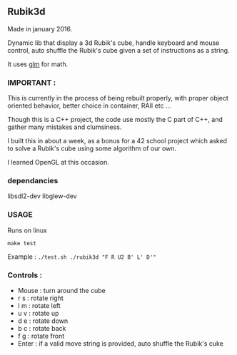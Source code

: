 ## Rubik3d

Made in january 2016.

Dynamic lib that display a 3d Rubik's cube, handle keyboard and mouse control, auto shuffle the Rubik's cube given a set of instructions as a string.

It uses [glm](http://glm.g-truc.net/0.9.8/index.html) for math.


### IMPORTANT :

This is currently in the process of being rebuilt properly, with proper object oriented behavior, better choice in container, RAII etc ...

Though this is a C++ project, the code use mostly the C part of C++, and gather many mistakes and clumsiness.

I built this in about a week, as a bonus for a 42 school project which asked to solve a Rubik's cube using some algorithm of our own.

I learned OpenGL at this occasion.

### dependancies

libsdl2-dev
libglew-dev

### USAGE
Runs on linux

`make test`

Example :
`./test.sh ./rubik3d "F R U2 B' L' D'"`

### Controls :

* Mouse : turn around the cube
* r s : rotate right
* l m : rotate left
* u v : rotate up
* d e : rotate down
* b c : rotate back
* f g : rotate front
* Enter : if a valid move string is provided, auto shuffle the Rubik's cuke

